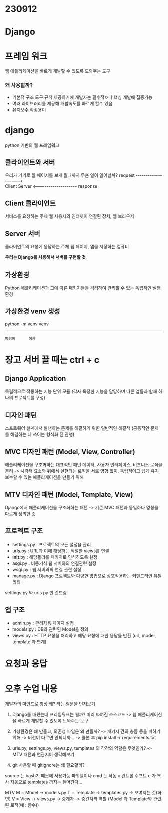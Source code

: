 # 230912
# Django
# 프레임 워크
웹 애플리케이션을 빠르게 개발할 수 있도록 도와주는 도구

### 왜 사용할까?
- 기본적 구조 도구 규칙 제공하기에 개발자는 필수적ㅇ니 핵심 개발에 집중가능
- 여러 라이브러리를 제공해 개발속도를 빠르게 할수 있음
- 유지보수 확장용이

# django
python 기반의 웹 프레임워크

## 클라이언트와 서버
우리가 기기로 웹 페이지를 보게 될때까지 무슨 일이 일어날까?
              request
        ------------------->  
 Client                      Server
        <-------------------
              response

## Client 클라이언트
서비스를 요청하는 주체
웹 사용자의 인터넷이 연결된 장치, 웹 브라우저

## Server 서버
클라이언트의 요청에 응답하는 주체
웹 페이지, 앱을 저장하는 컴퓨터

**우리는 Django를 사용해서 서버를 구현할 것**

## 가상환경
Python 애플리케이션과 그에 따른 패키지들을 격리하여 관리할 수 있는 독립적인 실행환경

## 가상환경 venv 생성
python -m venv venv
-------------- ----
    명령어      이름


# 장고 서버 끌 때는 ctrl + c

## Django Application
독립적으로 작동하는 기능 단위 모듈
(각자 특정한 기능을 담당하며 다른 앱들과 함께 하나의 프로젝트를 구성)


## 디자인 패턴
소프트웨어 설계에서 발생하는 문제를  해결하기 위한 일반적인 해결책
(공통적인 문제를 해결하는 데 쓰이는 형식화 된 관행)

## MVC 디자인 패턴 (Model, View, Controller)
애플리케이션을 구조화하는 대표적인 패턴
데이터, 사용자 인터페이스, 비즈니스 로직을 분리
-> 시각적 요소와 뒤에서 실핸되는 로직을 서로 영향 없이, 독립적이고 쉽게 유지 보수할 수 있는 애플리케이션을 만들기 위해

## MTV 디자인 패턴 (Model, Template, View)
Django에서 애플리케이션을 구조화하는 패턴
-> 기존 MVC 패턴과 동일하나 명칭을 다르게 정의한 것

## 프로젝트 구조
- settings.py : 프로젝트의 모든 설정을 관리
- urls.py : URL과 이에 해당하는 적절한 views를 연결
- __init__.py : 해당폴더를 패키지로 인식하도록 설정
- asgi.py : 비동기식 웹 서버와의 연결관련 설정
- wsgi.py : 웹 서버와의 연결 관련 설정
- manage.py : Django 프로젝트와 다양한 방법으로 상호작용하는 커맨드라인 유틸리티

settings.py 와 urls.py 만 건드림

## 앱 구조
- admin.py : 관리자용 페이지 설정
- models.py : DB와 관련된 Model을 정의
- views.py : HTTP 요청을 처리하고 해당 요청에 대한 응답을 반환 (url, model, template 과 연계)

# 요청과 응답
## 




# 오후 수업 내용

개발자의 마인드로 항상 왜? 라는 질문을 던져보기

1. Django를 배웠는데 프레임워크는 뭘까?
미리 짜여진 소스코드
-> 웹 애플리케이션을 빠르게 개발할 수 있도록 도와주는 도구

2. 가상환경은 왜 만들고, 의존성 파일은 왜 만들까?
-> 패키지 간의 충돌 등을 피하기 위해
-> 버전이 다르면 안되니까...
-> 클론 후 pip install -r requirements.txt


3. urls.py, settings.py, views.py, templates 의 각각의 역할은 무엇인가? -> MTV 패턴과 연관지어 생각해보기

4. git 사용할 때 gitignore는 왜 필요할까?


source 는 bash기 떄문에 사용가능 파워셀이나 cmd 는 작동 x
컨트롤 쉬프트 c 가 복사
자동으로 templates 까지는 들어간다...

MTV
M = Model -> models.py
T = Template -> templates.py -> 보여지는 것(화면)
V = View -> views.py -> 중계자 -> 중간처리 역할
(Model 과 Template와 관련된 로직(예 : 함수))

